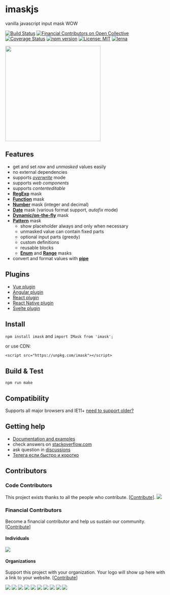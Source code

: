 # imaskjs
vanilla javascript input mask WOW

[![Build Status](https://travis-ci.com/uNmAnNeR/imaskjs.svg?branch=master)](https://travis-ci.com/uNmAnNeR/imaskjs)
[![Financial Contributors on Open Collective](https://opencollective.com/imask/all/badge.svg?label=financial+contributors)](https://opencollective.com/imask) [![Coverage Status](https://coveralls.io/repos/github/uNmAnNeR/imaskjs/badge.svg?branch=master)](https://coveralls.io/github/uNmAnNeR/imaskjs?branch=master)
[![npm version](https://badge.fury.io/js/imask.svg)](https://badge.fury.io/jas/imask)
[![License: MIT](https://img.shields.io/badge/License-MIT-yellow.svg)](https://opensource.org/licenses/MIT)
[![lerna](https://img.shields.io/badge/maintained%20with-lerna-cc00ff.svg)](https://lernajs.io/)

<a href="https://opencollective.com/imask/donate" target="_blank">
  <img src="https://opencollective.com/imask/donate/button.png?color=blue" width=300 />
</a>

## Features
* get and set *raw* and *unmasked* values easily
* no external dependencies
* supports *[overwrite](https://imask.js.org/guide.html#overwrite)* mode
* supports *web components*
* supports *contenteditable*
* **[RegExp](https://imask.js.org/guide.html#masked-base)** mask
* **[Function](https://imask.js.org/guide.html#masked-function)** mask
* **[Number](https://imask.js.org/guide.html#masked-number)** mask (integer and decimal)
* **[Date](https://imask.js.org/guide.html#masked-date)** mask (various format support, *autofix* mode)
* **[Dynamic/on-the-fly](https://imask.js.org/guide.html#masked-dynamic)** mask
* **[Pattern](https://imask.js.org/guide.html#masked-pattern)** mask
  - show placeholder always and only when necessary
  - unmasked value can contain fixed parts
  - optional input parts (greedy)
  - custom definitions
  - reusable blocks
  - **[Enum](https://imask.js.org/guide.html#masked-enum)** and **[Range](https://imask.js.org/guide.html#masked-range)** masks
* convert and format values with **[pipe](https://imask.js.org/guide.html#pipe)**

## Plugins
* [Vue plugin](https://github.com/uNmAnNeR/imaskjs/tree/master/packages/vue-imask)
* [Angular plugin](https://github.com/uNmAnNeR/imaskjs/tree/master/packages/angular-imask)
* [React plugin](https://github.com/uNmAnNeR/imaskjs/tree/master/packages/react-imask)
* [React Native plugin](https://github.com/uNmAnNeR/imaskjs/tree/master/packages/react-native-imask)
* [Svelte plugin](https://github.com/uNmAnNeR/imaskjs/tree/master/packages/svelte-imask)

## Install
`npm install imask` and `import IMask from 'imask';`

or use CDN:

`<script src="https://unpkg.com/imask"></script>`

## Build & Test
`npm run make`

## Compatibility
Supports all major browsers and IE11+ [need to support older?](https://imask.js.org/guide.html#support-older)

## Getting help
- [Documentation and examples](https://imask.js.org/)
- check answers on [stackoverflow.com](https://stackoverflow.com)
- ask question in [discussions](https://github.com/uNmAnNeR/imaskjs/discussions)
- [Телега если быстро и коротко](https://t.me/imaskjs)

## Contributors

### Code Contributors

This project exists thanks to all the people who contribute. [[Contribute](CONTRIBUTING.md)].
<a href="https://github.com/uNmAnNeR/imaskjs/graphs/contributors"><img src="https://opencollective.com/imask/contributors.svg?width=890&button=false" /></a>

### Financial Contributors

Become a financial contributor and help us sustain our community. [[Contribute](https://opencollective.com/imask/contribute)]

#### Individuals

<a href="https://opencollective.com/imask"><img src="https://opencollective.com/imask/individuals.svg?width=890"></a>

#### Organizations

Support this project with your organization. Your logo will show up here with a link to your website. [[Contribute](https://opencollective.com/imask/contribute)]

<a href="https://opencollective.com/imask/organization/0/website"><img src="https://opencollective.com/imask/organization/0/avatar.svg"></a>
<a href="https://opencollective.com/imask/organization/1/website"><img src="https://opencollective.com/imask/organization/1/avatar.svg"></a>
<a href="https://opencollective.com/imask/organization/2/website"><img src="https://opencollective.com/imask/organization/2/avatar.svg"></a>
<a href="https://opencollective.com/imask/organization/3/website"><img src="https://opencollective.com/imask/organization/3/avatar.svg"></a>
<a href="https://opencollective.com/imask/organization/4/website"><img src="https://opencollective.com/imask/organization/4/avatar.svg"></a>
<a href="https://opencollective.com/imask/organization/5/website"><img src="https://opencollective.com/imask/organization/5/avatar.svg"></a>
<a href="https://opencollective.com/imask/organization/6/website"><img src="https://opencollective.com/imask/organization/6/avatar.svg"></a>
<a href="https://opencollective.com/imask/organization/7/website"><img src="https://opencollective.com/imask/organization/7/avatar.svg"></a>
<a href="https://opencollective.com/imask/organization/8/website"><img src="https://opencollective.com/imask/organization/8/avatar.svg"></a>
<a href="https://opencollective.com/imask/organization/9/website"><img src="https://opencollective.com/imask/organization/9/avatar.svg"></a>
